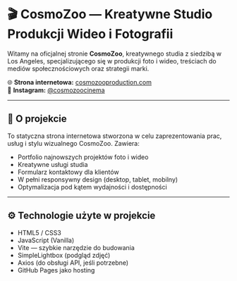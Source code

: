 # 🎬 CosmoZoo — Kreatywne Studio Produkcji Wideo i Fotografii

Witamy na oficjalnej stronie **CosmoZoo**, kreatywnego studia z siedzibą w Los
Angeles, specjalizującego się w produkcji foto i wideo, treściach do mediów
społecznościowych oraz strategii marki.

🌐 **Strona internetowa:**
[cosmozooproduction.com](https://cosmozooproduction.com)  
📸 **Instagram:** [@cosmozoocinema](https://www.instagram.com/cosmozoocinema/)

---

## 📄 O projekcie

To statyczna strona internetowa stworzona w celu zaprezentowania prac, usług i
stylu wizualnego CosmoZoo. Zawiera:

- Portfolio najnowszych projektów foto i wideo
- Kreatywne usługi studia
- Formularz kontaktowy dla klientów
- W pełni responsywny design (desktop, tablet, mobilny)
- Optymalizacja pod kątem wydajności i dostępności

---

## ⚙️ Technologie użyte w projekcie

- HTML5 / CSS3
- JavaScript (Vanilla)
- Vite — szybkie narzędzie do budowania
- SimpleLightbox (podgląd zdjęć)
- Axios (do obsługi API, jeśli potrzebne)
- GitHub Pages jako hosting
